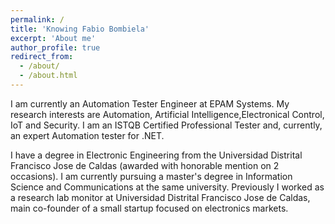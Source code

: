 ```yaml
---
permalink: /
title: 'Knowing Fabio Bombiela'
excerpt: 'About me'
author_profile: true
redirect_from:
  - /about/
  - /about.html
---
```


I am currently an Automation Tester Engineer at EPAM Systems. My research interests are Automation, Artificial Intelligence,Electronical Control, IoT and Security. I am an ISTQB Certified Professional Tester and, currently, an expert Automation tester for .NET.

I have a degree in Electronic Engineering from the Universidad Distrital Francisco Jose de Caldas (awarded with honorable mention on 2 occasions). I am currently pursuing a master's degree in Information Science and Communications at the same university. Previously I worked as a research lab monitor at Universidad Distrital Francisco Jose de Caldas, main co-founder of a small startup focused on electronics markets.
